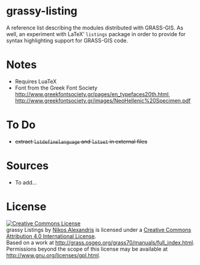 grassy-listing
==============

A reference list describing the modules distributed with GRASS-GIS. As well,
an experiment with LaTeX’ `listings` package in order to provide for syntax
highlighting support for GRASS-GIS code.

Notes
=====

* Requires LuaTeX
* Font from the Greek Font Society <http://www.greekfontsociety.gr/pages/en_typefaces20th.html>, <http://www.greekfontsociety.gr/images/NeoHellenic%20Specimen.pdf>

To Do
=====

* ~~extract `lstdefinelanguage` and `lstset` in external files~~

Sources
=======

* To add...

License
=======
<a rel="license" href="http://creativecommons.org/licenses/by/4.0/"><img alt="Creative Commons License" style="border-width:0" src="https://i.creativecommons.org/l/by/4.0/88x31.png" /></a><br /><span xmlns:dct="http://purl.org/dc/terms/" href="http://purl.org/dc/dcmitype/Text" property="dct:title" rel="dct:type">grassy Listings</span> by <a xmlns:cc="http://creativecommons.org/ns#" href="https://github.com/NikosAlexandris/grassy-listing" property="cc:attributionName" rel="cc:attributionURL">Nikos Alexandris</a> is licensed under a <a rel="license" href="http://creativecommons.org/licenses/by/4.0/">Creative Commons Attribution 4.0 International License</a>.<br />Based on a work at <a xmlns:dct="http://purl.org/dc/terms/" href="http://grass.osgeo.org/grass70/manuals/full_index.html" rel="dct:source">http://grass.osgeo.org/grass70/manuals/full_index.html</a>.<br />Permissions beyond the scope of this license may be available at <a xmlns:cc="http://creativecommons.org/ns#" href="http://www.gnu.org/licenses/gpl.html" rel="cc:morePermissions">http://www.gnu.org/licenses/gpl.html</a>.
